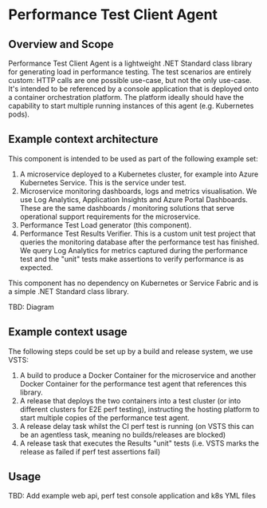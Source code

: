 # Performance Test Client Agent

## Overview and Scope

Performance Test Client Agent is a lightweight .NET Standard class library for generating load in performance testing.  The test scenarios are entirely custom: HTTP calls are one possible use-case, but not the only use-case.  It's intended to be referenced by a console application that is deployed onto a container orchestration platform.  The platform ideally should have the capability to start multiple running instances of this agent (e.g. Kubernetes pods).

## Example context architecture

This component is intended to be used as part of the following example set:
1. A microservice deployed to a Kubernetes cluster, for example into Azure Kubernetes Service.  This is the service under test.
2. Microservice monitoring dashboards, logs and metrics visualisation.  We use Log Analytics, Application Insights and Azure Portal Dashboards.  These are the same dashboards / monitoring solutions that serve operational support requirements for the microservice.
3. Performance Test Load generator (this component).
4. Performance Test Results Verifier.  This is a custom unit test project that queries the monitoring database after the performance test has finished.  We query Log Analytics for metrics captured during the performance test and the "unit" tests make assertions to verify performance is as expected.

This component has no dependency on Kubernetes or Service Fabric and is a simple .NET Standard class library.

TBD: Diagram

## Example context usage

The following steps could be set up by a build and release system, we use VSTS:

1. A build to produce a Docker Container for the microservice and another Docker Container for the performance test agent that references this library.
2. A release that deploys the two containers into a test cluster (or into different clusters for E2E perf testing), instructing the hosting platform to start multiple copies of the performance test agent.
3. A release delay task whilst the CI perf test is running (on VSTS this can be an agentless task, meaning no builds/releases are blocked)
4. A release task that executes the Results "unit" tests (i.e. VSTS marks the release as failed if perf test assertions fail)

## Usage

TBD: Add example web api, perf test console application and k8s YML files